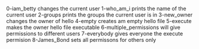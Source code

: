 0-iam_betty changes the current user
1-who_am_i prints the name of the current user
2-groups prints the groups the current user is in
3-new_owner changes the owner of hello
4-empty creates am empty hello file
5-execute makes the owner hello file executable
6-multiple_permissions will give permissions to different users
7-everybody gives everyone the execute permision
8-James_Bond sets all permissons for others only
